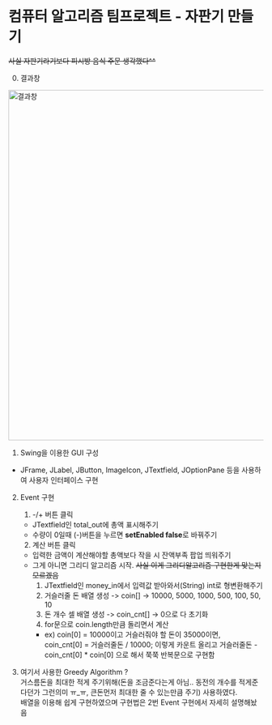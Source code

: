 # 컴퓨터 알고리즘 팀프로젝트 - 자판기 만들기

~~사실 자판기라기보다 피시방 음식 주문 생각했다^^~~

0. 결과창
<img width="692" alt="결과창" src="https://user-images.githubusercontent.com/56152020/79856518-6c031400-8407-11ea-9d92-5c996276c481.png">

1. Swing을 이용한 GUI 구성
- JFrame, JLabel, JButton, ImageIcon, JTextfield, JOptionPane 등을 사용하여 사용자 인터페이스 구현

2. Event 구현  

    1. -/+ 버튼 클릭
    - JTextfield인 total_out에 총액 표시해주기
    - 수량이 0일때 (-)버튼을 누르면 **setEnabled false**로 바꿔주기  
    
    2. 계산 버튼 클릭
    - 입력한 금액이 계산해야할 총액보다 작을 시 잔액부족 팝업 띄워주기
    - 그게 아니면 그리디 알고리즘 시작. ~~사실 이게 그리디알고리즘 구현한게 맞는지 모르겠음~~
      1. JTextfield인 money_in에서 입력값 받아와서(String) int로 형변환해주기
      2. 거슬러줄 돈 배열 생성 -> coin[] -> 10000, 5000, 1000, 500, 100, 50, 10
      3. 돈 개수 셀 배열 생성 -> coin_cnt[] -> 0으로 다 초기화
      4. for문으로 coin.length만큼 돌리면서 계산
      - ex) coin[0] = 10000이고 거슬러줘야 할 돈이 35000이면,  
      coin_cnt[0] = 거슬러줄돈 / 10000; 이렇게 카운트 올리고 거슬러줄돈 - coin_cnt[0] * coin[0] 으로 해서 쭉쭉 반복문으로 구현함
     
3. 여기서 사용한 Greedy Algorithm ?  
거스름돈을 최대한 적게 주기위해(돈을 조금준다는게 아님.. 동전의 개수를 적게준다던가 그런의미 ㅠ_ㅠ, 큰돈먼저 최대한 줄 수 있는만큼 주기) 사용하였다.  
배열을 이용해 쉽게 구현하였으며 구현법은 2번 Event 구현에서 자세히 설명해놨음

